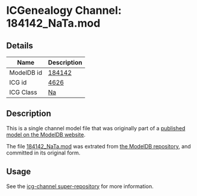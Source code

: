 # ICGenealogy Channel: 184142\_NaTa.mod

## Details

Name | Description
---- | -----------
ModelDB id | [184142](http://senselab.med.yale.edu/ModelDB/ShowModel.cshtml?model=184142)
ICG id | [4626](http://icg.neurotheory.ox.ac.uk/channels/2/4626)
ICG Class | [Na](http://icg.neurotheory.ox.ac.uk/channels/2)

## Description

This is a single channel model file that was originally part of a [published model on the ModelDB website](http://senselab.med.yale.edu/mModelDB/ShowModel.cshtml?model=184142).

The file [184142\_NaTa.mod](184142_NaTa.mod) was extrated from [the ModelDB repository](http://senselab.med.yale.edu/ModelDB/ShowModel.cshtml?model=184142), and committed in its original form.

## Usage

See the [icg-channel super-repository](https://github.com/icgenealogy/icg-channels) for more information.